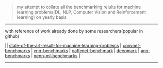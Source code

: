 > my attempt to collate all the benchmarking relults for machine learning problems(DL, NLP, Computer Vision and Reinforcement learning) on yearly basis

--------------------

with reference of work already done by some researchers(popular in github)

|| [state-of-the-art-result-for-machine-learning-problems](https://github.com/RedditSota/state-of-the-art-result-for-machine-learning-problems) | [convnet-benchmarks](https://github.com/soumith/convnet-benchmarks) | [cnn-benchmarks](https://github.com/jcjohnson/cnn-benchmarks) | [caffenet-benchmark](https://github.com/ducha-aiki/caffenet-benchmark) | [deepmark](https://github.com/DeepMark/deepmark) | [ann-benchmarks](https://github.com/erikbern/ann-benchmarks) | [penn-ml-benchmarks](https://github.com/EpistasisLab/penn-ml-benchmarks) |

------------------

